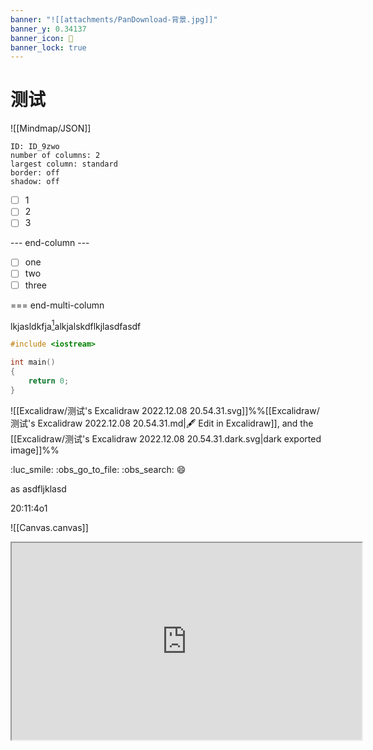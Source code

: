 ```yaml
---
banner: "![[attachments/PanDownload-背景.jpg]]"
banner_y: 0.34137
banner_icon: 🤩
banner_lock: true
---
```


# 测试

![[Mindmap/JSON]]

```start-multi-column
ID: ID_9zwo
number of columns: 2
largest column: standard
border: off
shadow: off
```

- [ ] 1
- [ ] 2
- [ ] 3

--- end-column ---

- [ ] one
- [ ] two
- [ ] three

=== end-multi-column

lkjasldkfja[^1]alkjalskdflkjlasdfasdf

```cpp
#include <iostream>

int main()
{
	return 0;
}
```

![[Excalidraw/测试's Excalidraw 2022.12.08 20.54.31.svg]]%%[[Excalidraw/测试's Excalidraw 2022.12.08 20.54.31.md|🖋 Edit in Excalidraw]], and the [[Excalidraw/测试's Excalidraw 2022.12.08 20.54.31.dark.svg|dark exported image]]%%

[^1]: lkjlasdflkajsdf

:luc_smile: :obs_go_to_file: :obs_search: :smile:

as
asdfljklasd

20:11:4o1

![[Canvas.canvas]]

<iframe width="560" height="315" src="https://www.bilibili.com/" />

我是一个好人，你可不要污蔑我！

ljsdflkj

asdfasdf
asdfas

azsdf

```start-multi-column
ID: ID_aj4f
number of columns: 2
largest column: standard
border: off
shadow: off
```

> [!note]+ 笔记
> 
> asdf

--- end-column ---

> [!summary]+ 摘要
> 
> asldk

=== end-multi-column

![[ZhiXi/测试 2023.01.21 17.27.11.png]]%%[[ZhiXi/测试 2023.01.21 17.27.11.zxm| :luc_edit: Edit it.]]%%

![[剧本杀]]

$\lim_{n \to + \infty} \sum_{0}^{n} x \left ( n \right ) = \int_{0}^{+ \infty} x \left ( n \right )$

$$
\lim_{n \to + \infty} \sum_{0}^{n} x \left ( n \right ) = \int_{0}^{+ \infty} x \left ( n \right )
$$

# a

## b

### c

#### d

##### e

###### f
